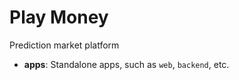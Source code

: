 # Play Money

Prediction market platform
- **apps**: Standalone apps, such as `web`, `backend`, etc.
